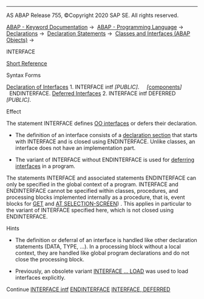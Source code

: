   

* * *

AS ABAP Release 755, ©Copyright 2020 SAP SE. All rights reserved.

[ABAP - Keyword Documentation](javascript:call_link\('abenabap.htm'\)) →  [ABAP - Programming Language](javascript:call_link\('abenabap_reference.htm'\)) →  [Declarations](javascript:call_link\('abendeclarations.htm'\)) →  [Declaration Statements](javascript:call_link\('abenabap_declarations.htm'\)) →  [Classes and Interfaces (ABAP Objects)](javascript:call_link\('abenclasses_and_interfaces.htm'\)) → 

INTERFACE

[Short Reference](javascript:call_link\('abapinterface_shortref.htm'\))

Syntax Forms

[Declaration of Interfaces](javascript:call_link\('abapinterface_definition.htm'\))
1\. INTERFACE intf *\[*PUBLIC*\]*.
    *\[*[components](javascript:call_link\('abeninterface_component.htm'\))*\]*
  ENDINTERFACE.
[Deferred Interfaces](javascript:call_link\('abapinterface_deferred.htm'\))
2\. INTERFACE intf DEFERRED *\[*PUBLIC*\]*.

Effect

The statement INTERFACE defines [OO interfaces](javascript:call_link\('abenoo_intf_glosry.htm'\) "Glossary Entry") or defers their declaration.

-   The definition of an interface consists of a [declaration section](javascript:call_link\('abapinterface_definition.htm'\)) that starts with INTERFACE and is closed using ENDINTERFACE. Unlike classes, an interface does not have an implementation part.

-   The variant of INTERFACE without ENDINTERFACE is used for [deferring interfaces](javascript:call_link\('abapinterface_deferred.htm'\)) in a program.

The statements INTERFACE and associated statements ENDINTERFACE can only be specified in the global context of a program. INTERFACE and ENDINTERFACE cannot be specified within classes, procedures, and processing blocks implemented internally as a procedure, that is, event blocks for [GET](javascript:call_link\('abapget-.htm'\)) and [AT SELECTION-SCREEN](javascript:call_link\('abapat_selection-screen.htm'\))) . This applies in particular to the variant of INTERFACE specified here, which is not closed using ENDINTERFACE.

Hints

-   The definition or deferral of an interface is handled like other declaration statements (DATA, TYPE, ...). In a processing block without a local context, they are handled like global program declarations and do not close the processing block.

-   Previously, an obsolete variant [INTERFACE ... LOAD](javascript:call_link\('abapclass_interface_load.htm'\)) was used to load interfaces explicitly.
    

Continue
[INTERFACE intf](javascript:call_link\('abapinterface_definition.htm'\))
[ENDINTERFACE](javascript:call_link\('abapendinterface.htm'\))
[INTERFACE, DEFERRED](javascript:call_link\('abapinterface_deferred.htm'\))